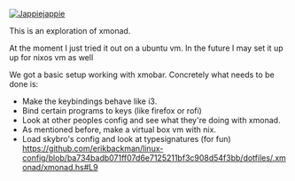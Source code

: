 [![Jappiejappie](https://img.shields.io/badge/twitch.tv-jappiejappie-purple?logo=twitch)](https://www.twitch.tv/jappiejappie)

This is an exploration of xmonad.

At the moment I just tried it out on a ubuntu vm.
In the future I may set it up up for nixos vm as well

We got a basic setup working with xmobar.
Concretely what needs to be done is:

+ Make the keybindings behave like i3.
+ Bind certain programs to keys (like firefox or rofi)
+ Look at other peoples config and see what they're doing with xmonad.
+ As mentioned before, make a virtual box vm with nix.
+ Load skybro's config and look at typesignatures (for fun)
  https://github.com/erikbackman/linux-config/blob/ba734badb071ff07d6e7125211bf3c908d54f3bb/dotfiles/.xmonad/xmonad.hs#L9
